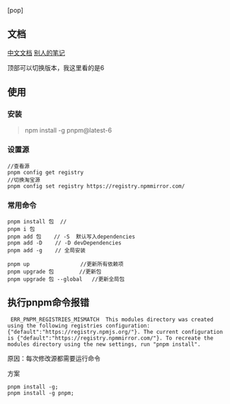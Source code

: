 [pop]

## 文档

[中文文档](https://pnpm.io/zh/6.x/installation)
[别人的笔记](https://blog.csdn.net/it_xcr/article/details/114655778)

顶部可以切换版本，我这里看的是6

## 使用

### 安装

> npm install -g pnpm@latest-6

### 设置源

```shell
//查看源
pnpm config get registry 
//切换淘宝源
pnpm config set registry https://registry.npmmirror.com/
```

### 常用命令

```shell
pnpm install 包  // 
pnpm i 包
pnpm add 包    // -S  默认写入dependencies
pnpm add -D    // -D devDependencies
pnpm add -g    // 全局安装

pnpm up                //更新所有依赖项
pnpm upgrade 包        //更新包
pnpm upgrade 包 --global   //更新全局包
```

## 执行pnpm命令报错

` ERR_PNPM_REGISTRIES_MISMATCH  This modules directory was created using the following registries configuration: {"default":"https://registry.npmjs.org/"}. The current configuration is {"default":"https://registry.npmmirror.com/"}. To recreate the modules directory using the new settings, run "pnpm install".`

原因：每次修改源都需要运行命令

方案

```
pnpm install -g;
pnpm install -g pnpm;
```
